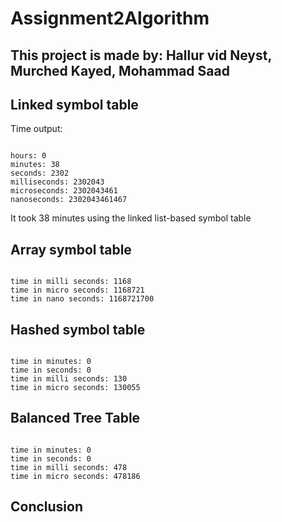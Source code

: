 # Assignment2Algorithm
<h2>This project is made by: Hallur vid Neyst, Murched Kayed, Mohammad Saad</h2>

<h2>Linked symbol table</h2>
<p>Time output:
<pre><code>
hours: 0 
minutes: 38
seconds: 2302
milliseconds: 2302043
microseconds: 2302043461
nanoseconds: 2302043461467
</pre></code>
<p>It took 38 minutes using the linked list-based symbol table</p>
<h2>Array symbol table</h2>
<pre><code>
time in milli seconds: 1168
time in micro seconds: 1168721
time in nano seconds: 1168721700
</pre></code>
<h2>Hashed symbol table </h2>
<pre><code>
time in minutes: 0
time in seconds: 0
time in milli seconds: 130
time in micro seconds: 130055</code></pre>
<h2>Balanced Tree Table</h2>
<pre><code>
time in minutes: 0
time in seconds: 0
time in milli seconds: 478
time in micro seconds: 478186
</code></pre>
<h2>Conclusion</h2>
